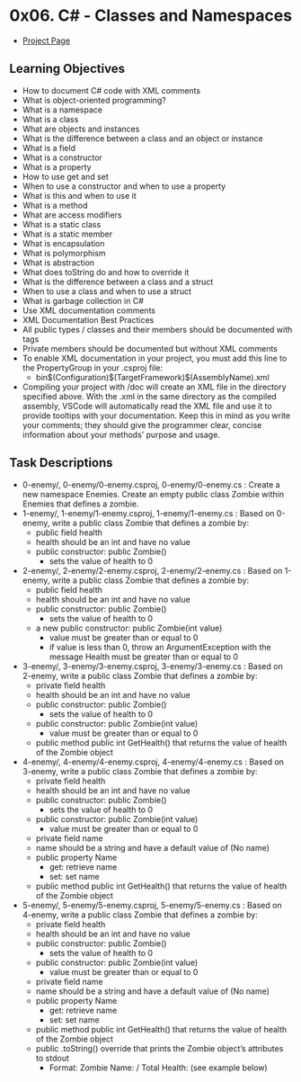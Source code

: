 # 0x06. C# - Classes and Namespaces
- [Project Page](https://intranet.hbtn.io/projects/416)

## Learning Objectives
- How to document C# code with XML comments
- What is object-oriented programming?
- What is a namespace
- What is a class
- What are objects and instances
- What is the difference between a class and an object or instance
- What is a field
- What is a constructor
- What is a property
- How to use get and set
- When to use a constructor and when to use a property
- What is this and when to use it
- What is a method
- What are access modifiers
- What is a static class
- What is a static member
- What is encapsulation
- What is polymorphism
- What is abstraction
- What does toString do and how to override it
- What is the difference between a class and a struct
- When to use a class and when to use a struct
- What is garbage collection in C#
- Use XML documentation comments
- XML Documentation Best Practices
- All public types / classes and their members should be documented with <summary> tags
- Private members should be documented but without XML comments
- To enable XML documentation in your project, you must add this line to the PropertyGroup in your .csproj file:
    - <DocumentationFile>bin\$(Configuration)\$(TargetFramework)\$(AssemblyName).xml</DocumentationFile>
- Compiling your project with /doc will create an XML file in the directory specified above. With the .xml in the same directory as the compiled assembly, VSCode will automatically read the XML file and use it to provide tooltips with your documentation. Keep this in mind as you write your comments; they should give the programmer clear, concise information about your methods’ purpose and usage.

## Task Descriptions
- 0-enemy/, 0-enemy/0-enemy.csproj, 0-enemy/0-enemy.cs : Create a new namespace Enemies. Create an empty public class Zombie within Enemies that defines a zombie.
- 1-enemy/, 1-enemy/1-enemy.csproj, 1-enemy/1-enemy.cs : Based on 0-enemy, write a public class Zombie that defines a zombie by:
    - public field health
    - health should be an int and have no value
    - public constructor: public Zombie()
        - sets the value of health to 0
- 2-enemy/, 2-enemy/2-enemy.csproj, 2-enemy/2-enemy.cs : Based on 1-enemy, write a public class Zombie that defines a zombie by:
    - public field health
    - health should be an int and have no value
    - public constructor: public Zombie()
        - sets the value of health to 0
    - a new public constructor: public Zombie(int value)
        - value must be greater than or equal to 0
        - if value is less than 0, throw an ArgumentException with the message Health must be greater than or equal to 0
- 3-enemy/, 3-enemy/3-enemy.csproj, 3-enemy/3-enemy.cs : Based on 2-enemy, write a public class Zombie that defines a zombie by:
    - private field health
    - health should be an int and have no value
    - public constructor: public Zombie()
        - sets the value of health to 0
    - public constructor: public Zombie(int value)
        - value must be greater than or equal to 0
    - public method public int GetHealth() that returns the value of health of the Zombie object
- 4-enemy/, 4-enemy/4-enemy.csproj, 4-enemy/4-enemy.cs : Based on 3-enemy, write a public class Zombie that defines a zombie by:
    - private field health
    - health should be an int and have no value
    - public constructor: public Zombie()
        - sets the value of health to 0
    - public constructor: public Zombie(int value)
        - value must be greater than or equal to 0
    - private field name
    - name should be a string and have a default value of (No name)
    - public property Name
        - get: retrieve name
        - set: set name
    - public method public int GetHealth() that returns the value of health of the Zombie object
- 5-enemy/, 5-enemy/5-enemy.csproj, 5-enemy/5-enemy.cs : Based on 4-enemy, write a public class Zombie that defines a zombie by:
    - private field health
    - health should be an int and have no value
    - public constructor: public Zombie()
        - sets the value of health to 0
    - public constructor: public Zombie(int value)
        - value must be greater than or equal to 0
    - private field name
    - name should be a string and have a default value of (No name)
    - public property Name
        - get: retrieve name
        - set: set name
    - public method public int GetHealth() that returns the value of health of the Zombie object
    - public .toString() override that prints the Zombie object’s attributes to stdout
        - Format: Zombie Name: <name> / Total Health: <health> (see example below)
